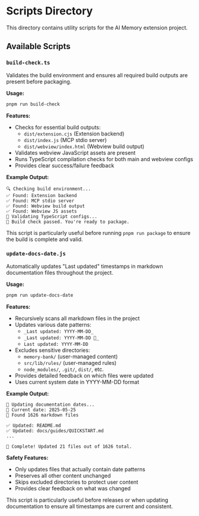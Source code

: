 # Scripts Directory

This directory contains utility scripts for the AI Memory extension project.

## Available Scripts

### `build-check.ts`

Validates the build environment and ensures all required build outputs are present before packaging.

**Usage:**

```bash
pnpm run build-check
```

**Features:**

- Checks for essential build outputs:
  - `dist/extension.cjs` (Extension backend)
  - `dist/index.js` (MCP stdio server)
  - `dist/webview/index.html` (Webview build output)
- Validates webview JavaScript assets are present
- Runs TypeScript compilation checks for both main and webview configs
- Provides clear success/failure feedback

**Example Output:**

```text
🔍 Checking build environment...
✅ Found: Extension backend
✅ Found: MCP stdio server
✅ Found: Webview build output
✅ Found: Webview JS assets
🔧 Validating TypeScript configs...
🎉 Build check passed. You're ready to package.
```

This script is particularly useful before running `pnpm run package` to ensure the build is complete and valid.

### `update-docs-date.js`

Automatically updates "Last updated" timestamps in markdown documentation files throughout the project.

**Usage:**

```bash
pnpm run update-docs-date
```

**Features:**

- Recursively scans all markdown files in the project
- Updates various date patterns:
  - `_Last updated: YYYY-MM-DD_`
  - `_Last updated: YYYY-MM-DD 🐹_`
  - `Last updated: YYYY-MM-DD`
- Excludes sensitive directories:
  - `memory-bank/` (user-managed content)
  - `src/lib/rules/` (user-managed rules)
  - `node_modules/`, `.git/`, `dist/`, etc.
- Provides detailed feedback on which files were updated
- Uses current system date in YYYY-MM-DD format

**Example Output:**

```text
🔄 Updating documentation dates...
📅 Current date: 2025-05-25
📄 Found 1626 markdown files

✅ Updated: README.md
✅ Updated: docs/guides/QUICKSTART.md
...

🎉 Complete! Updated 21 files out of 1626 total.
```

**Safety Features:**

- Only updates files that actually contain date patterns
- Preserves all other content unchanged
- Skips excluded directories to protect user content
- Provides clear feedback on what was changed

This script is particularly useful before releases or when updating documentation to ensure all timestamps are current and consistent.
